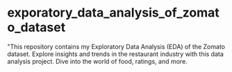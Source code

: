 # exporatory_data_analysis_of_zomato_dataset
"This repository contains my Exploratory Data Analysis (EDA) of the Zomato dataset. Explore insights and trends in the restaurant industry with this data analysis project. Dive into the world of food, ratings, and more.
